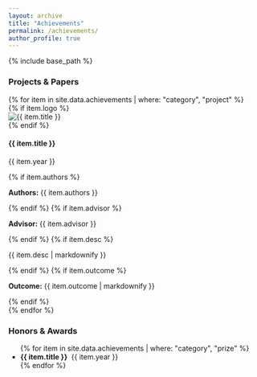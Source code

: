 ```yaml
---
layout: archive
title: "Achievements"
permalink: /achievements/
author_profile: true
---
```


{% include base_path %}

<!-- 1. Projects & Papers（卡片式） -->
<h3 id="project">Projects & Papers</h3>
{% for item in site.data.achievements | where: "category", "project" %}
  <div class="achieve-row">
    {% if item.logo %}
      <div class="achieve-logo">
        <img src="{{ item.logo | prepend: '/images/achievements/' | relative_url }}" alt="{{ item.title }}">
      </div>
    {% endif %}
    <div class="achieve-text {% unless item.logo %}no-logo{% endunless %}">
      <h4>{{ item.title }}</h4>
      <p class="year">{{ item.year }}</p>
      {% if item.authors %}<p class="authors"><strong>Authors:</strong> {{ item.authors }}</p>{% endif %}
      {% if item.advisor %}<p class="advisor"><strong>Advisor:</strong> {{ item.advisor }}</p>{% endif %}
      {% if item.desc %}<p class="desc">{{ item.desc | markdownify }}</p>{% endif %}
      {% if item.outcome %}<p class="outcome"><strong>Outcome:</strong> {{ item.outcome | markdownify }}</p>{% endif %}
    </div>
  </div>
{% endfor %}

<!-- 2. Honors & Awards（简洁列表） -->
<h3 id="prize">Honors & Awards</h3>
<ul class="award-list">
  {% for item in site.data.achievements | where: "category", "prize" %}
    <li><strong>{{ item.title }}</strong>&nbsp;&nbsp;{{ item.year }}</li>
  {% endfor %}
</ul>
